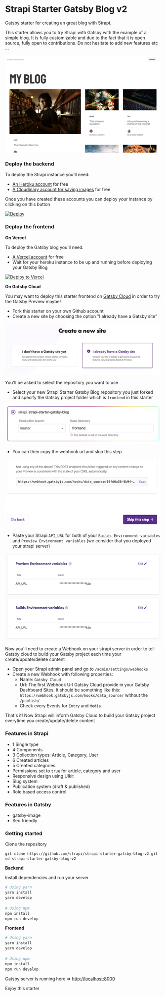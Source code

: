 # Strapi Starter Gatsby Blog v2

Gatsby starter for creating an great blog with Strapi.

This starter allows you to try Strapi with Gatsby with the example of a simple blog. It is fully customizable and due to the fact that it is open source, fully open to contributions. Do not hesitate to add new features etc ...

![screenshot image](/screenshot.png)

### Deploy the backend

To deploy the Strapi instance you'll need:

- [An Heroku account](https://signup.heroku.com/) for free
- [A Cloudinary account for saving images](https://cloudinary.com/users/register/free) for free

Once you have created these accounts you can deploy your instance by clicking on this button

[![Deploy](https://www.herokucdn.com/deploy/button.svg)](https://heroku.com/deploy?template=https://github.com/strapi/strapi-starter-gatsby-blog-v2)

### Deploy the frontend

**On Vercel**

To deploy the Gatsby blog you'll need:

  - [A Vercel account](https://vercel.com/dashboard) for free
  - Wait for your heroku instance to be up and running before deploying your Gatsby Blog
  
[![Deploy to Vercel](https://vercel.com/button)](https://vercel.com/import/project?template=https://github.com/strapi/strapi-starter-gatsby-blog-v2)


**On Gatsby Cloud**

You may want to deploy this starter frontend on [Gatsby Cloud](https://www.gatsbyjs.com/dashboard) in order to try the Gatsby Preview maybe!

- Fork this starter on your own Github account
- Create a new site by choosing the option "I already have a Gatsby site"

![Create a New site](/medias/create-a-new-site.png)

You'll be asked to select the repository you want to use

- Select your new Strapi Starter Gatsby Blog repository you just forked and specify the Gatsby project folder which is `frontend` in this starter

![Repository](/medias/repository.png)

- You can then copy the webhook url and skip this step

![Skip step](/medias/skip.png)

- Paste your Strapi `API_URL` for both of your `Builds Environment variables` and `Preview Environment variables` (we consider that you deployed your strapi server)

![Env](/medias/env.png)

Now you'll need to create a Webhook on your strapi server in order to tell Gatsby cloud to build your Gatsby project each time your create/update/delete content

- Open your Strapi admin panel and go to `/admin/settings/webhooks`
- Create a new Webhook with following properties:
  - Name: `Gatsby Cloud`
  - Url: The first Webhook Url Gatsby Cloud provide in your Gatsby Dashboard Sites. It should be something like this: `https://webhook.gatsbyjs.com/hooks/data_source/` without the `/publish/`
  - Check every Events for `Entry` and `Media`

That's it! Now Strapi will inform Gatsby Cloud to build your Gatsby project everytime you create/update/delete content

### Features in Strapi

- 1 Single type
- 4 Components
- 3 Collection types: Article, Category, User
- 6 Created articles
- 5 Created categories
- Permissions set to `true` for article, category and user
- Responsive design using UIkit
- Slug system
- Publication system (draft & published)
- Role based access control

### Features in Gatsby

- gatsby-image
- Seo friendly

### Getting started

Clone the repository

```
git clone https://github.com/strapi/strapi-starter-gatsby-blog-v2.git
cd strapi-starter-gatsby-blog-v2
```

**Backend**

Install dependencies and run your server

```bash
# Using yarn
yarn install
yarn develop

# Using npm
npm install
npm run develop
```

**Frontend**

```bash
# Using yarn
yarn install
yarn develop

# Using npm
npm install
npm run develop
```

Gatsby server is running here => [http://localhost:8000](http://localhost:8000)

Enjoy this starter
